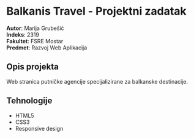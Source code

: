 # Balkanis Travel - Projektni zadatak

**Autor**: Marija Grubešić  
**Indeks**: 2319  
**Fakultet**: FSRE Mostar  
**Predmet**: Razvoj Web Aplikacija

## Opis projekta
Web stranica putničke agencije specijalizirane za balkanske destinacije.

## Tehnologije
- HTML5
- CSS3
- Responsive design
